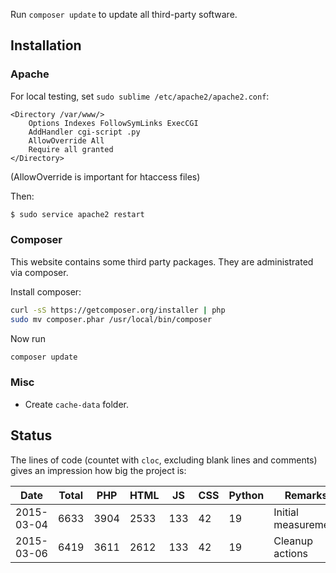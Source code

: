 Run `composer update` to update all third-party software.


## Installation

### Apache

For local testing, set `sudo sublime /etc/apache2/apache2.conf`:

```text
<Directory /var/www/>
    Options Indexes FollowSymLinks ExecCGI
    AddHandler cgi-script .py
    AllowOverride All
    Require all granted
</Directory>
```

(AllowOverride is important for htaccess files)

Then:

```bash
$ sudo service apache2 restart
```


### Composer

This website contains some third party packages. They are administrated via
composer.

Install composer:

```bash
curl -sS https://getcomposer.org/installer | php
sudo mv composer.phar /usr/local/bin/composer
```

Now run

```bash
composer update
```

### Misc

* Create `cache-data` folder.

## Status

The lines of code (countet with `cloc`, excluding blank lines and comments)
gives an impression how big the project is:


| Date       | Total | PHP  | HTML | JS  | CSS | Python | Remarks
| ---------- | ----- | ---- | ---- | --- | --- | ------ | -------
| 2015-03-04 | 6633  | 3904 | 2533 | 133 | 42  | 19     | Initial measurement
| 2015-03-06 | 6419  | 3611 | 2612 | 133 | 42  | 19     | Cleanup actions
